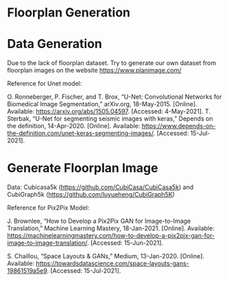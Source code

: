 # Floorplan Generation


# Data Generation
Due to the lack of floorplan dataset. Try to generate our own dataset from  floorplan images on the website https://www.planimage.com/

Reference for Unet model:

O. Ronneberger, P. Fischer, and T. Brox, “U-Net: Convolutional Networks for Biomedical Image Segmentation,” arXiv.org, 18-May-2015. [Online]. Available: https://arxiv.org/abs/1505.04597. [Accessed: 4-May-2021]. 
T. Sterbak, “U-Net for segmenting seismic images with keras,” Depends on the definition, 14-Apr-2020. [Online]. Available: https://www.depends-on-the-definition.com/unet-keras-segmenting-images/. [Accessed: 15-Jul-2021]. 

# Generate Floorplan Image
Data: Cubicasa5k (https://github.com/CubiCasa/CubiCasa5k) and CubiGraph5k (https://github.com/luyueheng/CubiGraph5K)

Reference for Pix2Pix Model:

J. Brownlee, “How to Develop a Pix2Pix GAN for Image-to-Image Translation,” Machine Learning Mastery, 18-Jan-2021. [Online]. Available: https://machinelearningmastery.com/how-to-develop-a-pix2pix-gan-for-image-to-image-translation/. [Accessed: 15-Jun-2021]. 

S. Chaillou, “Space Layouts &amp; GANs,” Medium, 13-Jan-2020. [Online]. Available: https://towardsdatascience.com/space-layouts-gans-19861519a5e9. [Accessed: 15-Jul-2021]. 
